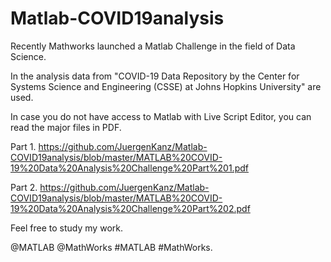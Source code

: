 # Matlab-COVID19analysis

Recently Mathworks launched a Matlab Challenge in the field of Data Science.

In the analysis data from 
"COVID-19 Data Repository by the Center for Systems Science and Engineering (CSSE) at Johns Hopkins University"
are used.

In case you do not have access to Matlab with Live Script Editor, you can read the major files in PDF.

Part 1. https://github.com/JuergenKanz/Matlab-COVID19analysis/blob/master/MATLAB%20COVID-19%20Data%20Analysis%20Challenge%20Part%201.pdf

Part 2. https://github.com/JuergenKanz/Matlab-COVID19analysis/blob/master/MATLAB%20COVID-19%20Data%20Analysis%20Challenge%20Part%202.pdf


Feel free to study my work.

@MATLAB @MathWorks #MATLAB #MathWorks. 
